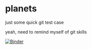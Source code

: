 # planets
just some quick git test case

yeah, need to remind myself of git skills

[![Binder](https://binder.pangeo.io/badge_logo.svg)](https://binder.pangeo.io/v2/gh/ChunchengGuo/planets.git/dev-cmip6)

